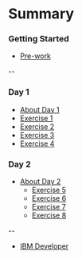 # Summary

### Getting Started

* [Pre-work](workshop/exercise-0/README.md)

--

### Day 1

* [About Day 1](workshop/day-1/README.md)
* [Exercise 1](workshop/exercise-1/README.md)
* [Exercise 2](workshop/exercise-2/README.md)
* [Exercise 3](workshop/exercise-3/README.md)
* [Exercise 4](workshop/exercise-4/README.md)

### Day 2

* [About Day 2](workshop/day-2/README.md)
    * [Exercise 5](workshop/exercise-5/README.md)
    * [Exercise 6](workshop/exercise-6/README.md)
    * [Exercise 7](workshop/exercise-7/README.md)
    * [Exercise 8](workshop/exercise-8/README.md)

--

* [IBM Developer](https://developer.ibm.com)
